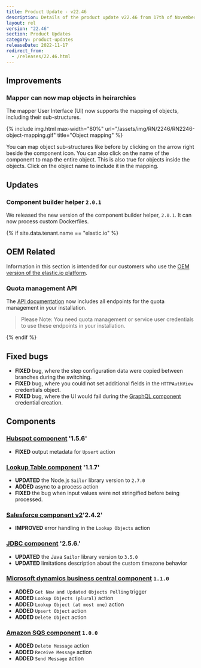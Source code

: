 ```yaml
---
title: Product Update - v22.46
description: Details of the product update v22.46 from 17th of November 2022.
layout: rel
version: "22.46"
section: Product Updates
category: product-updates
releaseDate: 2022-11-17
redirect_from:
  - /releases/22.46.html
---
```


## Improvements

### Mapper can now map objects in heirarchies

The mapper User Interface (UI) now supports the mapping of objects, including
their sub-structures.

{% include img.html max-width="80%" url="/assets/img/RN/2246/RN2246-object-mapping.gif" title="Object mapping" %}

You can map object sub-structures like before by clicking on the arrow right
beside the component icon. You can also click on the name of the component to map
the entire object. This is also true for objects inside the objects. Click on the
object name to include it in the mapping.

## Updates

### Component builder helper `2.0.1`

We released the new version of the component builder helper, `2.0.1`. It can now
process custom Dockerfiles.

{% if site.data.tenant.name == "elastic.io" %}


## OEM Related

Information in this section is intended for our customers who use the
[OEM version of the elastic.io platform](https://www.elastic.io/saas-embedded-integration/).

### Quota management API

The [API documentation]({{site.data.tenant.apiDocsUri}}) now includes all endpoints
for the quota management in your installation.

> Please Note: You need quota management or service user credentials to use these
> endpoints in your installation.

{% endif %}


## Fixed bugs

*   **FIXED** bug, where the step configuration data were copied between branches during the switching.
*   **FIXED** bug, where you could not set additional fields in the `HTTPAuthView` credentials object.
*   **FIXED** bug, where the UI would fail during the [GraphQL component](/components/graphql/) credential creation.

## Components

### [Hubspot component](/components/hubspot/) '1.5.6'

*   **FIXED** output metadata for `Upsert` action

### [Lookup Table component](/components/lookup-table/) '1.1.7'

*   **UPDATED** the Node.js `Sailor` library version to `2.7.0`
*   **ADDED** async to a process action
*   **FIXED** the bug when input values were not stringified before being processed.

### [Salesforce component v2](/components/salesforce/)'2.4.2'

*   **IMPROVED** error handling in the `Lookup Objects` action

### [JDBC component](/components/jdbc/)  '2.5.6.'

*   **UPDATED** the Java `Sailor` library version to `3.5.0`
*   **UPDATED** limitations description about the custom timezone behavior


### [Microsoft dynamics business central component](/components/microsoft-dynamics-business-central/) `1.1.0`

*   **ADDED** `Get New and Updated Objects Polling` trigger
*   **ADDED** `Lookup Objects (plural)` action
*   **ADDED** `Lookup Object (at most one)` action
*   **ADDED** `Upsert Object` action
*   **ADDED** `Delete Object` action

### [Amazon SQS component](/components/aws-sqs/) `1.0.0`

*   **ADDED** `Delete Message` action
*   **ADDED** `Receive Message` action
*   **ADDED** `Send Message` action
